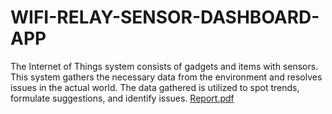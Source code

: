 # WIFI-RELAY-SENSOR-DASHBOARD-APP
The Internet of Things system consists of gadgets and items with sensors. This system gathers the necessary data from the environment and resolves issues in the actual world. The data gathered is utilized to spot trends, formulate suggestions, and identify issues.
[Report.pdf](https://github.com/DarshiniSolanki/WIFI-RELAY-SENSOR-DASHBOARD-APP/files/11274351/Report.pdf)
